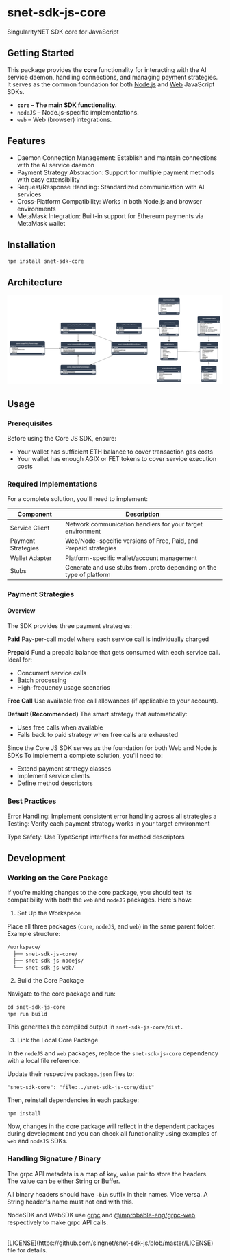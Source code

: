 # snet-sdk-js-core
SingularityNET SDK core for JavaScript
  
## Getting Started
This package provides the **core** functionality for interacting with the AI service daemon, handling connections, and managing payment strategies. It serves as the common foundation for both [Node.js](https://github.com/singnet/snet-sdk-node) and [Web](https://github.com/singnet/snet-sdk-web) JavaScript SDKs.

- **`core` – The main SDK functionality.**
- `nodeJS` – Node.js-specific implementations.
- `web` – Web (browser) integrations.

## Features
- Daemon Connection Management: Establish and maintain connections with the AI service daemon
- Payment Strategy Abstraction: Support for multiple payment methods with easy extensibility
- Request/Response Handling: Standardized communication with AI services
- Cross-Platform Compatibility: Works in both Node.js and browser environments
- MetaMask Integration: Built-in support for Ethereum payments via MetaMask wallet

## Installation
```
npm install snet-sdk-core
```
## Architecture

<img src="./snet-sdk-core-architecture.png" alt="architecture" />

## Usage
### Prerequisites
Before using the Core JS SDK, ensure:
- Your wallet has sufficient ETH balance to cover transaction gas costs
- Your wallet has enough AGIX or FET tokens to cover service execution costs

### Required Implementations
For a complete solution, you'll need to implement:

| Component | Description |
|-----------|-------------|
|Service Client | Network communication handlers for your target environment |
|Payment Strategies|Web/Node-specific versions of Free, Paid, and Prepaid strategies|
|Wallet Adapter| Platform-specific wallet/account management|
|Stubs| Generate and use stubs from .proto depending on the type of platform|

### Payment Strategies
#### Overview
The SDK provides three payment strategies:

<b>Paid</b>
Pay-per-call model where each service call is individually charged

<b>Prepaid</b>
Fund a prepaid balance that gets consumed with each service call. Ideal for:
- Concurrent service calls
- Batch processing
- High-frequency usage scenarios

<b>Free Call</b>
Use available free call allowances (if applicable to your account).

<b>Default (Recommended)</b>
The smart strategy that automatically:
- Uses free calls when available
- Falls back to paid strategy when free calls are exhausted

Since the Core JS SDK serves as the foundation for both Web and Node.js SDKs To implement a complete solution, you'll need to:
- Extend payment strategy classes
- Implement service clients
- Define method descriptors


### Best Practices
Error Handling: Implement consistent error handling across all strategies
a
Testing: Verify each payment strategy works in your target environment

Type Safety: Use TypeScript interfaces for method descriptors

## Development
### Working on the Core Package
If you're making changes to the core package, you should test its compatibility with both the `web` and `nodeJS` packages. Here's how:

1. Set Up the Workspace

Place all three packages (`core`, `nodeJS`, and `web`) in the same parent folder.
Example structure:

```
/workspace/
  ├── snet-sdk-js-core/
  ├── snet-sdk-js-nodejs/
  └── snet-sdk-js-web/
```

2. Build the Core Package

Navigate to the core package and run:

```
cd snet-sdk-js-core
npm run build
```
This generates the compiled output in `snet-sdk-js-core/dist.`

3. Link the Local Core Package

In the `nodeJS` and `web` packages, replace the `snet-sdk-js-core` dependency with a local file reference.

Update their respective `package.json` files to:

```
"snet-sdk-core": "file:../snet-sdk-js-core/dist"
```

Then, reinstall dependencies in each package:

```
npm install
```

Now, changes in the core package will reflect in the dependent packages during development and you can check all functionality using examples of `web` and `nodeJS` SDKs.

### Handling Signature / Binary
The grpc API metadata is a map of key, value pair to store the headers.  
The value can be either String or Buffer.  
 
All binary headers should have `-bin` suffix in their names. Vice versa.
A String header's name must not end with this.  

NodeSDK and WebSDK use [grpc](https://www.npmjs.com/package/grpc) and [@improbable-eng/grpc-web
](https://www.npmjs.com/package/@improbable-eng/grpc-web) respectively to make grpc API calls.

<br/> 
[LICENSE](https://github.com/singnet/snet-sdk-js/blob/master/LICENSE) file for details.
